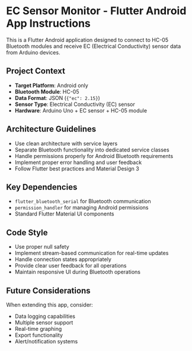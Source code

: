 <!-- Use this file to provide workspace-specific custom instructions to Copilot. For more details, visit https://code.visualstudio.com/docs/copilot/copilot-customization#_use-a-githubcopilotinstructionsmd-file -->

# EC Sensor Monitor - Flutter Android App Instructions

This is a Flutter Android application designed to connect to HC-05 Bluetooth modules and receive EC (Electrical Conductivity) sensor data from Arduino devices.

## Project Context

- **Target Platform**: Android only
- **Bluetooth Module**: HC-05
- **Data Format**: JSON (`{"ec": 2.15}`)
- **Sensor Type**: Electrical Conductivity (EC) sensor
- **Hardware**: Arduino Uno + EC sensor + HC-05 module

## Architecture Guidelines

- Use clean architecture with service layers
- Separate Bluetooth functionality into dedicated service classes
- Handle permissions properly for Android Bluetooth requirements
- Implement proper error handling and user feedback
- Follow Flutter best practices and Material Design 3

## Key Dependencies

- `flutter_bluetooth_serial` for Bluetooth communication
- `permission_handler` for managing Android permissions
- Standard Flutter Material UI components

## Code Style

- Use proper null safety
- Implement stream-based communication for real-time updates
- Handle connection states appropriately
- Provide clear user feedback for all operations
- Maintain responsive UI during Bluetooth operations

## Future Considerations

When extending this app, consider:
- Data logging capabilities
- Multiple sensor support
- Real-time graphing
- Export functionality
- Alert/notification systems
